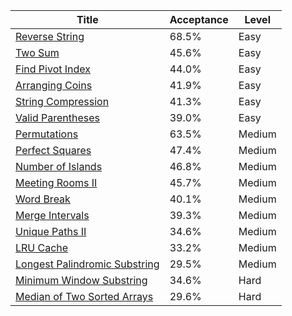 | Title                                                                                        | Acceptance   | Level   |
|----------------------------------------------------------------------------------------------|--------------|---------|
| [Reverse String](https://leetcode.com/problems/reverse-string)                               | 68.5%        | Easy    |
| [Two Sum](https://leetcode.com/problems/two-sum)                                             | 45.6%        | Easy    |
| [Find Pivot Index](https://leetcode.com/problems/find-pivot-index)                           | 44.0%        | Easy    |
| [Arranging Coins](https://leetcode.com/problems/arranging-coins)                             | 41.9%        | Easy    |
| [String Compression](https://leetcode.com/problems/string-compression)                       | 41.3%        | Easy    |
| [Valid Parentheses](https://leetcode.com/problems/valid-parentheses)                         | 39.0%        | Easy    |
| [Permutations](https://leetcode.com/problems/permutations)                                   | 63.5%        | Medium  |
| [Perfect Squares](https://leetcode.com/problems/perfect-squares)                             | 47.4%        | Medium  |
| [Number of Islands](https://leetcode.com/problems/number-of-islands)                         | 46.8%        | Medium  |
| [Meeting Rooms II](https://leetcode.com/problems/meeting-rooms-ii)                           | 45.7%        | Medium  |
| [Word Break](https://leetcode.com/problems/word-break)                                       | 40.1%        | Medium  |
| [Merge Intervals](https://leetcode.com/problems/merge-intervals)                             | 39.3%        | Medium  |
| [Unique Paths II](https://leetcode.com/problems/unique-paths-ii)                             | 34.6%        | Medium  |
| [LRU Cache](https://leetcode.com/problems/lru-cache)                                         | 33.2%        | Medium  |
| [Longest Palindromic Substring](https://leetcode.com/problems/longest-palindromic-substring) | 29.5%        | Medium  |
| [Minimum Window Substring](https://leetcode.com/problems/minimum-window-substring)           | 34.6%        | Hard    |
| [Median of Two Sorted Arrays](https://leetcode.com/problems/median-of-two-sorted-arrays)     | 29.6%        | Hard    |